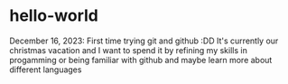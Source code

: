 # hello-world
December 16, 2023: First time trying git and github :DD
It's currently our christmas vacation and I want to spend it by refining my skills in progamming or being familiar with github and maybe learn more about different languages 

